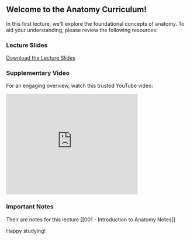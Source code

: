 ## Welcome to the Anatomy Curriculum!

In this first lecture, we'll explore the foundational concepts of anatomy. To aid your understanding, please review the following resources:

### Lecture Slides

[Download the Lecture Slides](https://www.mediafire.com/file/0yqjqomqkea686j/001+-+Anatomy+-+Introduction+to+Anatomy.pdf/file)

### Supplementary Video

For an engaging overview, watch this trusted YouTube video:

<iframe width="360" height="275" src="https://www.youtube-nocookie.com/embed/sHl7uhjk4Bo?si=wTJzEccFlOCRh3MI" title="YouTube video player" frameborder="0" allow="accelerometer; autoplay; clipboard-write; encrypted-media; gyroscope; picture-in-picture; web-share" referrerpolicy="strict-origin-when-cross-origin" allowfullscreen></iframe>

### Important Notes

Their are notes for this lecture [[001 - Introduction to Anatomy Notes]]

Happy studying!

